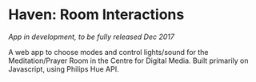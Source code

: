 # Haven: Room Interactions

*App in development, to be fully released Dec 2017*

A web app to choose modes and control lights/sound for the Meditation/Prayer Room in the Centre for Digital Media. Built primarily on Javascript, using Philips Hue API.
